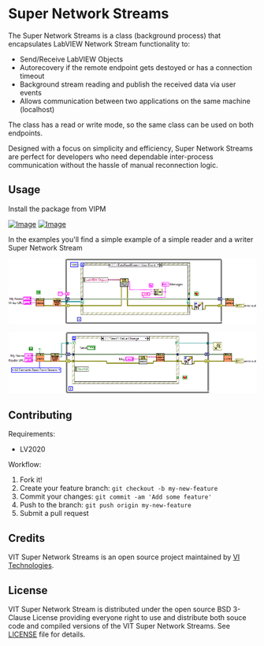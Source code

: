 # Super Network Streams
The Super Network Streams is a class (background process) that encapsulates LabVIEW Network Stream functionality to:
- Send/Receive LabVIEW Objects
- Autorecovery if the remote endpoint gets destoyed or has a connection timeout
- Background stream reading and publish the received data via user events
- Allows communication between two applications on the same machine (localhost)

The class has a read or write mode, so the same class can be used on both endpoints.

Designed with a focus on simplicity and efficiency, Super Network Streams are perfect for developers who need dependable inter-process communication without the hassle of manual reconnection logic.

## Usage

Install the package from VIPM

[![Image](https://www.vipm.io/package/vi_technologies_lib_super_network_streams/badge.svg?metric=installs)](https://www.vipm.io/package/vi_technologies_lib_super_network_streams/) [![Image](https://www.vipm.io/package/vi_technologies_lib_super_network_streams/badge.svg?metric=stars)](https://www.vipm.io/package/vi_technologies_lib_super_network_streams/)

In the examples you'll find a simple example of a simple reader and a writer Super Network Stream

![Simple Reader Example](/docs/ReaderExample.png)


![Simple Writer Example](/docs/WriterExample.png)


## Contributing

Requirements:
- LV2020


Workflow:
1. Fork it!
2. Create your feature branch: `git checkout -b my-new-feature`
3. Commit your changes: `git commit -am 'Add some feature'`
4. Push to the branch: `git push origin my-new-feature`
5. Submit a pull request


## Credits

VIT Super Network Streams is an open source project maintained by [VI Technologies](http://vi-tech.nl).

## License

VIT Super Network Stream is distributed under the open source BSD 3-Clause License providing everyone right to use and distribute both souce code and compiled versions of the VIT Super Network Streams. See [LICENSE](https://github.com/VITechnologies/VIT-Super-Network-Streams/blob/main/LICENSE) file for details.